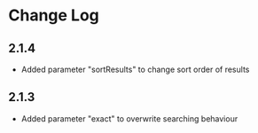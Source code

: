 # Change Log

## 2.1.4
- Added parameter "sortResults" to change sort order of results

## 2.1.3

- Added parameter "exact" to overwrite searching behaviour
